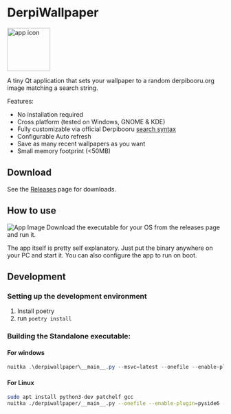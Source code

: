# DerpiWallpaper
<img src="data/derpiwallpaper.ico" alt="app icon" width="100"/>

A tiny Qt application that sets your wallpaper to a random derpibooru.org image matching a search string.

Features:
- No installation required
- Cross platform (tested on Windows, GNOME & KDE)
- Fully customizable via official Derpibooru [search syntax](https://derpibooru.org/pages/search_syntax)
- Configurable Auto refresh
- Save as many recent wallpapers as you want
- Small memory footprint (<50MB)

## Download
See the [Releases](https://github.com/tom300z/DerpiWallpaper/releases) page for downloads.

## How to use
![App Image](docs/app.png)
Download the executable for your OS from the releases page and run it.

The app itself is pretty self explanatory. Just put the binary anywhere on your PC and start it. You can also configure the app to run on boot.

## Development
### Setting up the development environment
1. Install poetry
2. run `poetry install`

### Building the Standalone executable:
#### For windows
```powershell
nuitka .\derpiwallpaper\__main__.py --msvc=latest --onefile --enable-plugin=pyside6 --windows-console-mode=disable --onefile-tempdir-spec="{CACHE_DIR}/{PRODUCT}/{VERSION}" --product-name=DerpiWallpaper --product-version=$((poetry version).split()[1]) --output-filename="DerpiWallpaper.exe" --windows-icon-from-ico="data\derpiwallpaper.ico" --include-data-files="data/*=data/"
```
#### For Linux
```bash
sudo apt install python3-dev patchelf gcc
nuitka ./derpiwallpaper/__main__.py --onefile --enable-plugin=pyside6 --windows-console-mode=disable --onefile-tempdir-spec="{CACHE_DIR}/{PRODUCT}/{VERSION}" --product-name=DerpiWallpaper --product-version=$(poetry version -s) --output-filename="DerpiWallpaper" --linux-icon="data/derpiwallpaper.png" --include-data-files="data/*=data/"
```
